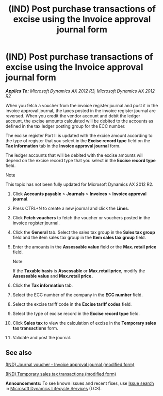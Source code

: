 ﻿---
title: (IND) Post purchase transactions of excise using the Invoice approval journal form
TOCTitle: (IND) Post purchase transactions of excise using the Invoice approval journal form
ms:assetid: 9f1bc90e-d89f-4b94-847e-004208508558
ms:mtpsurl: https://technet.microsoft.com/en-us/library/JJ664718(v=AX.60)
ms:contentKeyID: 49386048
ms.date: 04/18/2014
mtps_version: v=AX.60
---

# (IND) Post purchase transactions of excise using the Invoice approval journal form 


_**Applies To:** Microsoft Dynamics AX 2012 R3, Microsoft Dynamics AX 2012 R2_

When you fetch a voucher from the invoice register journal and post it in the invoice approval journal, the taxes posted in the invoice register journal are reversed. When you credit the vendor account and debit the ledger account, the excise amounts calculated will be debited to the accounts as defined in the tax ledger posting group for the ECC number.

The excise register Part II is updated with the excise amount according to the type of register that you select in the **Excise record type** field on the **Tax information** tab in the **Invoice approval journal** form.

The ledger accounts that will be debited with the excise amounts will depend on the excise record type that you select in the **Excise record type** field.


> [!NOTE]
> <P>This topic has not been fully updated for Microsoft Dynamics AX 2012 R2.</P>



1.  Click **Accounts payable** \> **Journals** \> **Invoices** \> **Invoice approval journal**.

2.  Press CTRL+N to create a new journal and click the **Lines**.

3.  Click **Fetch vouchers** to fetch the voucher or vouchers posted in the invoice register journal.

4.  Click the **General** tab. Select the sales tax group in the **Sales tax group** field and the item sales tax group in the **Item sales tax group** field.

5.  Enter the amounts in the **Assessable value** field or the **Max. retail price** field.
    

    > [!NOTE]
    > <P>If the <STRONG>Taxable basis</STRONG> is <STRONG>Assessable</STRONG> or <STRONG>Max.retail price</STRONG>, modify the <STRONG>Assessable value</STRONG> and <STRONG>Max.retail price.</STRONG></P>



6.  Click the **Tax information** tab.

7.  Select the ECC number of the company in the **ECC number** field.

8.  Select the excise tariff code in the **Excise tariff codes** field.

9.  Select the type of excise record in the **Excise record type** field.

10. Click **Sales tax** to view the calculation of excise in the **Temporary sales tax transactions** form.

11. Validate and post the journal.

## See also

[(IND) Journal voucher - Invoice approval journal (modified form)](https://technet.microsoft.com/en-us/library/jj678033\(v=ax.60\))

[(IND) Temporary sales tax transactions (modified form)](https://technet.microsoft.com/en-us/library/jj664487\(v=ax.60\))

  
**Announcements:** To see known issues and recent fixes, use [Issue search](http://go.microsoft.com/fwlink/?linkid=389258) in [Microsoft Dynamics Lifecycle Services](http://go.microsoft.com/fwlink/?linkid=306505) (LCS).

